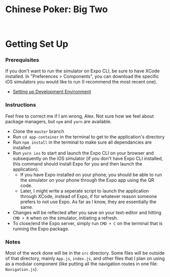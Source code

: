 # Chinese Poker: Big Two

&nbsp;

# Getting Set Up
  ### Prerequisites
  If you don't want to run the simulator on Expo CLI, be sure to have XCode installed. In "Preferences > Components", you can download the specific iOS simulators you would like to run (I recommend the most recent one).
  - [Setting up Development Environment](https://reactnative.dev/docs/environment-setup)
  
  ### Instructions
  Feel free to correct me if I am wrong, Alex. Not sure how we feel about package managers, but `npm` and `yarn` are available.
  - Clone the `master` branch
  - Run `cd app-container` in the terminal to get to the application's directory
  - Run `npm install` in the terminal to make sure all dependancies are installed
  - Run `yarn ios` to start and launch the Expo CLI on your browser and subsequently on the iOS simulator (if you don't have Expo CLI installed, this command should install Expo for you and then launch the application).
    - If you have Expo installed on your phone, you should be able to run the simulator on your phone through the Expo app using the QR code.
    - Later, I might write a seperate script to launch the application through XCode, instead of Expo, if for whatever reason someone prefers to not use Expo. As far as I know, they are essentially the same.
  - Changes will be reflected after you save on your text-editor and hitting `CMD + R` when on the simulator, initiating a refresh.
  - To close/end the Expo server, simply run `CMD + C` on the terminal that is running the Expo package.
  
  ### Notes
  Most of the work done will be in the `src` directory. Some files will be outside of that directory, mainly `App.js`, `index.js`, and other files that I plan on using as a modular component (like putting all the navigation routes in one file: `Navigation.js`).
